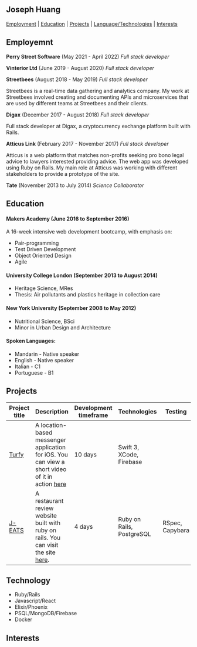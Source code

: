 ## Joseph Huang

[Employment](#employment) | [Education](#education) | [Projects](#projects) | [Language/Technologies](#technology) | [Interests](#interests)


## Employemnt
**Perry Street Software** (May 2021 - April 2022)
*Full stack developer*

**Vinterior Ltd** (June 2019 - August 2020)
*Full stack developer*

**Streetbees** (August 2018 - May 2019)
*Full stack developer*

Streetbees is a real-time data gathering and analytics company. My work at Streetbees involved creating and documenting APIs and microservices that are used by different teams at Streetbees and their clients.

**Digax** (December 2017 - August 2018)
*Full stack developer*

Full stack developer at Digax, a cryptocurrency exchange platform built with Rails.

**Atticus Link** (February 2017 - November 2017)
*Full stack developer*

Atticus is a web platform that matches non-profits seeking pro bono legal advice to lawyers interested providing advice. The web app was developed using Ruby on Rails. My main role at Atticus was working with different stakeholders to provide a prototype of the site.

**Tate** (November 2013 to July 2014)
*Science Collaborator*



## Education

#### Makers Academy (June 2016 to September 2016)

A 16-week intensive web development bootcamp, with emphasis on:
- Pair-programming
- Test Driven Development
- Object Oriented Design
- Agile

#### University College London (September 2013 to August 2014)

- Heritage Science, MRes
- Thesis: Air pollutants and plastics heritage in collection care


#### New York University (September 2008 to May 2012)

- Nutritional Science, BSci
- Minor in Urban Design and Architecture


#### Spoken Languages:
- Mandarin - Native speaker
- English - Native speaker
- Italian - C1
- Portuguese - B1


## Projects

Project title  | Description  									| Development timeframe | Technologies | Testing
------------- | ------------------------------	| ------------- |------------- |---------
[Turfy](https://github.com/lawrencedawson/turfy) | A location-based messenger application for iOS. You can view a short video of it in action [here](https://www.youtube.com/watch?feature=player_embedded&v=16ccXqqh5W8)  | 10 days | Swift 3, XCode, Firebase
[J-EATS](https://github.com/ercekal/yelp) | A restaurant review website built with ruby on rails. You can visit the site [here](https://j-eats.herokuapp.com). | 4 days | Ruby on Rails, PostgreSQL | RSpec, Capybara


## Technology

- Ruby/Rails
- Javascript/React
- Elixir/Phoenix
- PSQL/MongoDB/Firebase
- Docker


## Interests
